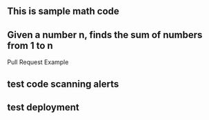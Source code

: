## This is sample math code
## Given a number n, finds the sum of numbers from 1 to n

Pull Request Example

## test code scanning alerts

## test deployment
